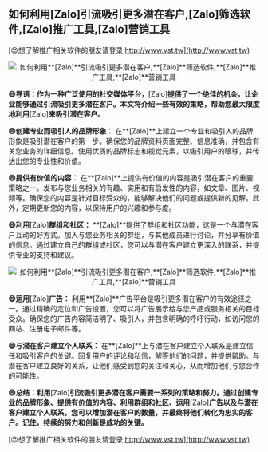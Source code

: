 ## **如何利用**[Zalo]**引流吸引更多潜在客户,**[Zalo]**筛选软件,**[Zalo]**推广工具,**[Zalo]**营销工具**

[😍想了解推广相关软件的朋友请登录 http://www.vst.tw](http://www.vst.tw)

 <center><img src="https://vst.tw/MP4/tuiguang/png/5.png" alt="如何利用**[Zalo]**引流吸引更多潜在客户,**[Zalo]**筛选软件,**[Zalo]**推广工具,**[Zalo]**营销工具"></center>

**😄导语：作为一种广泛使用的社交媒体平台，**[Zalo]**提供了一个绝佳的机会，让企业能够通过引流吸引更多潜在客户。本文将介绍一些有效的策略，帮助您最大限度地利用**[Zalo]**来吸引潜在客户。**

**😄创建专业而吸引人的品牌形象：**
在**[Zalo]**上建立一个专业和吸引人的品牌形象是吸引潜在客户的第一步。确保您的品牌资料页面完整、信息准确，并包含有关您业务的详细信息。使用优质的品牌标志和视觉元素，以吸引用户的眼球，并传达出您的专业性和价值。

**😄提供有价值的内容：**
在**[Zalo]**上提供有价值的内容是吸引潜在客户的重要策略之一。发布与您业务相关的有趣、实用和有启发性的内容，如文章、图片、视频等。确保您的内容是针对目标受众的，能够解决他们的问题或提供新的见解。此外，定期更新您的内容，以保持用户的兴趣和参与度。

**😄利用**[Zalo]**群组和社区：**
**[Zalo]**提供了群组和社区功能，这是一个与潜在客户互动的好方式。加入与您业务相关的群组，与其他成员进行讨论，并分享有价值的信息。通过建立自己的群组或社区，您可以与潜在客户建立更深入的联系，并提供专业的支持和建议。

 <center><img src="https://vst.tw/MP4/tuiguang/png/1.png" alt="如何利用**[Zalo]**引流吸引更多潜在客户,**[Zalo]**筛选软件,**[Zalo]**推广工具,**[Zalo]**营销工具"></center>

**😄运用**[Zalo]**广告：**
利用**[Zalo]**广告平台是吸引更多潜在客户的有效途径之一。通过精确的定位和广告设置，您可以将广告展示给与您产品或服务相关的目标受众。确保您的广告内容简洁明了、吸引人，并包含明确的呼吁行动，如访问您的网站、注册电子邮件等。

**😄与潜在客户建立个人联系：**
在**[Zalo]**上与潜在客户建立个人联系是建立信任和吸引客户的关键。回复用户的评论和私信，解答他们的问题，并提供帮助。与潜在客户建立良好的关系，让他们感受到您的关注和关心，从而增加他们与您合作的可能性。

**😄总结：利用**[Zalo]**引流吸引更多潜在客户需要一系列的策略和努力。通过创建专业的品牌形象、提供有价值的内容、利用群组和社区、运用**[Zalo]**广告以及与潜在客户建立个人联系，您可以增加潜在客户的数量，并最终将他们转化为忠实的客户。记住，持续的努力和创新是成功的关键。**

[😍想了解推广相关软件的朋友请登录 http://www.vst.tw](http://www.vst.tw)




